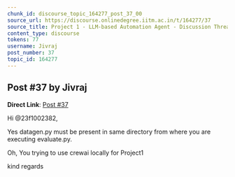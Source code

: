 ```yaml
---
chunk_id: discourse_topic_164277_post_37_00
source_url: https://discourse.onlinedegree.iitm.ac.in/t/164277/37
source_title: Project 1 - LLM-based Automation Agent - Discussion Thread [TDS Jan 2025]
content_type: discourse
tokens: 77
username: Jivraj
post_number: 37
topic_id: 164277
---
```


## Post #37 by Jivraj

**Direct Link**: [Post #37](https://discourse.onlinedegree.iitm.ac.in/t/164277/37)

Hi @23f1002382,

Yes datagen.py must be present in same directory from where you are executing evaluate.py.

Oh, You trying to use crewai locally for Project1

kind regards
